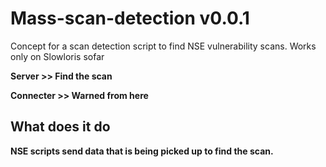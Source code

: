 # Mass-scan-detection v0.0.1
Concept for a scan detection script to find NSE vulnerability scans. Works only on Slowloris sofar

**Server >> Find the scan**

**Connecter >> Warned from here**

## What does it do
**NSE scripts send data that is being picked up to find the scan.**
